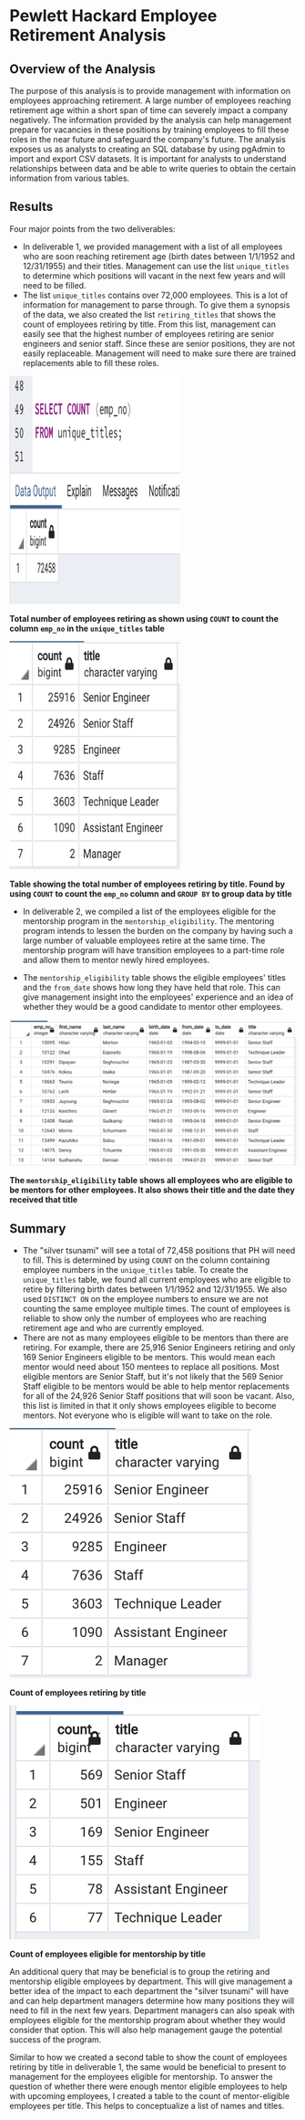 # Pewlett Hackard Employee Retirement Analysis

## Overview of the Analysis
The purpose of this analysis is to provide management with information on employees approaching retirement. A large number of employees reaching retirement age within a short span of time can severely impact a company negatively. The information provided by the analysis can help management prepare for vacancies in these positions by training employees to fill these roles in the near future and safeguard the company's future. 
The analysis exposes us as analysts to creating an SQL database by using pgAdmin to import and export CSV datasets. It is important for analysts to understand relationships between data and be able to write queries to obtain the certain information from various tables. 

## Results
Four major points from the two deliverables:
* In deliverable 1, we provided management with a list of all employees who are soon reaching retirement age (birth dates between 1/1/1952 and 12/31/1955) and their titles. Management can use the list `unique_titles` to determine which positions will vacant in the next few years and will need to be filled. 
* The list `unique_titles` contains over 72,000 employees. This is a lot of information for management to parse through. To give them a synopsis of the data, we also created the list `retiring_titles` that shows the count of employees retiring by title. From this list, management can easily see that the highest number of employees retiring are senior engineers and senior staff. Since these are senior positions, they are not easily replaceable. Management will need to make sure there are trained replacements able to fill these roles. 

<img src="images/unique_titles_count.png" width="300" height="400">

**Total number of employees retiring as shown using `COUNT` to count the column `emp_no` in the `unique_titles` table**

<img src="images/retiring_titles.png" width="300" height="400">

**Table showing the total number of employees retiring by title. Found by using `COUNT` to count the `emp_no` column and `GROUP BY` to group data by title**

* In deliverable 2, we compiled a list of the employees eligible for the mentorship program in the `mentorship_eligibility`. The mentoring program intends to lessen the burden on the company by having such a large number of valuable employees retire at the same time. The mentorship program will have transition employees to a part-time role and allow them to mentor newly hired employees. 

* The `mentorship_eligibility` table shows the eligible employees' titles and the `from_date` shows how long they have held that role. This can give management insight into the employees' experience and an idea of whether they would be a good candidate to mentor other employees. 

<img src="images/mentorship_eligibility.png">

**The `mentorship_eligibility` table shows all employees who are eligible to be mentors for other employees. It also shows their title and the date they received that title**


## Summary
* The "silver tsunami" will see a total of 72,458 positions that PH will need to fill. This is determined by using `COUNT` on the column containing employee numbers in the `unique_titles` table. To create the `unique_titles` table, we found all current employees who are eligible to retire by filtering birth dates between 1/1/1952 and 12/31/1955. We also used `DISTINCT ON` on the employee numbers to ensure we are not counting the same employee multiple times. The count of employees is reliable to show only the number of employees who are reaching retirement age and who are currently employed. 
* There are not as many employees eligible to be mentors than there are retiring. For example, there are 25,916 Senior Engineers retiring and only 169 Senior Engineers eligible to be mentors. This would mean each mentor would need about 150 mentees to replace all positions. Most eligible mentors are Senior Staff, but it's not likely that the 569 Senior Staff eligible to be mentors would be able to help mentor replacements for all of the 24,926 Senior Staff positions that will soon be vacant. Also, this list is limited in that it only shows employees eligible to become mentors. Not everyone who is eligible will want to take on the role. 

<img src="images/retiring_titles.png">

**Count of employees retiring by title**

<img src="images/mentorship_eligibility_count.png">

**Count of employees eligible for mentorship by title**

An additional query that may be beneficial is to group the retiring and mentorship eligible employees by department. This will give management a better idea of the impact to each department the "silver tsunami" will have and can help department managers determine how many positions they will need to fill in the next few years. Department managers can also speak with employees eligible for the mentorship program about whether they would consider that option. This will also help management gauge the potential success of the program. 

Similar to how we created a second table to show the count of employees retiring by title in deliverable 1, the same would be beneficial to present to management for the employees eligible for mentorship. To answer the question of whether there were enough mentor eligible employees to help with upcoming employees, I created a table to the count of mentor-eligible employees per title. This helps to conceptualize a list of names and titles. 



